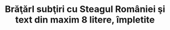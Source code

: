 ---
layout: post
title: "BrăţărI subţiri cu Steagul României şi text din maxim 8 litere, împletite"
description: "BrăţărI subţiri cu Steagul României şi text din maxim 8 litere, împletite."
img: "/assets/img/bratari-cu-steagul-romaniei-si tex-cu-maxim-8-litere-impletite-1.jpg"
img2: "/assets/img/bratari-cu-steagul-romaniei-si tex-cu-maxim-8-litere-impletite-2.jpg"
colors: "albastru, galben, rosu"
price: "13 RON /buc"
vertical: true
---